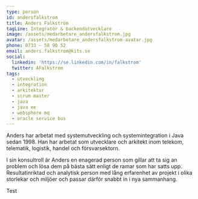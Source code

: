 ```yaml
---
type: person
id: andersfalkstrom
title: Anders Falkström
tagLine: Integratör & backendutvecklare
image: /assets/medarbetare_andersfalkstrom.jpg
avatar: /assets/medarbetare_andersfalkstrom-avatar.jpg
phone: 0733 – 58 90 52
email: anders.falkstrom@kits.se
social:
  linkedin: 'https://se.linkedin.com/in/falkstrom'
  twitter: AFalkstrom
tags:
  - utveckling
  - integration
  - arkitektur
  - scrum master
  - java
  - java ee
  - websphere mq
  - oracle service bus
---
```

Anders har arbetat med systemutveckling och systemintegration i Java sedan 1998. Han har arbetat som utvecklare och arkitekt inom telekom, telematik, logistik, handel och försvarsektorn.

I sin konsultroll är Anders en enagerad person som gillar att ta sig an problem och lösa dem på bästa sätt enligt de ramar som har satts upp. Resultatinriktad och analytisk person med lång erfarenhet av projekt i olika storlekar och miljöer och passar därför snabbt in i nya sammanhang.



Test
